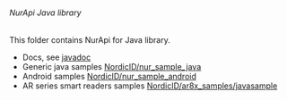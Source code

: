 ###### NurApi Java library

This folder contains NurApi for Java library.
- Docs, see [javadoc](javadoc)
- Generic java samples [NordicID/nur_sample_java](https://github.com/NordicID/nur_sample_java)
- Android samples [NordicID/nur_sample_android](https://github.com/NordicID/nur_sample_android)
- AR series smart readers samples [NordicID/ar8x_samples/javasample](https://github.com/NordicID/ar8x_samples/tree/master/javasample)
